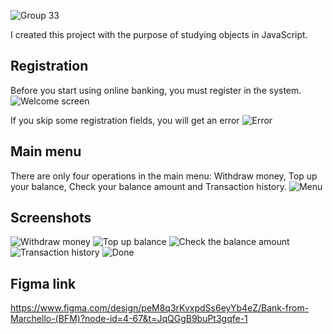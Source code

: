 ![Group 33](https://github.com/user-attachments/assets/edd45805-61b3-44e6-8baf-e76aac532295)


I created this project with the purpose of studying objects in  JavaScript. 

## Registration
Before you start using online banking, you must register in the system.
![Welcome screen](https://github.com/user-attachments/assets/a824e82d-c494-451f-a8e7-1534f1cdf268)


If you skip some registration fields, you will get an error
![Error](https://github.com/user-attachments/assets/9f11a3ae-cf34-4eef-97d6-61f4738dc753)

## Main menu
There are only four operations in the main menu: Withdraw money, Top up your balance, Check your balance amount and Transaction history.
![Menu](https://github.com/user-attachments/assets/5fac9e4a-5f69-45f6-9d9b-d49924599cb1)

## Screenshots
![Withdraw money](https://github.com/user-attachments/assets/700dd35f-2690-41f8-957a-c2e7f26f6a16)
![Top up balance](https://github.com/user-attachments/assets/049457bc-29e1-4c5d-8a5b-5d8f74bf6e61)
![Check the balance amount](https://github.com/user-attachments/assets/5d634f7b-5cc2-490b-a265-7587b89facb6)
![Transaction history](https://github.com/user-attachments/assets/c435c23b-abfb-4527-8bfb-b0b6083d5b48)
![Done](https://github.com/user-attachments/assets/e90d86d1-9036-463c-8fec-f85bf9c4db7b)


## Figma link
https://www.figma.com/design/peM8q3rKvxpdSs6eyYb4eZ/Bank-from-Marchello-(BFM)?node-id=4-67&t=JqQGgB9buPt3gqfe-1
